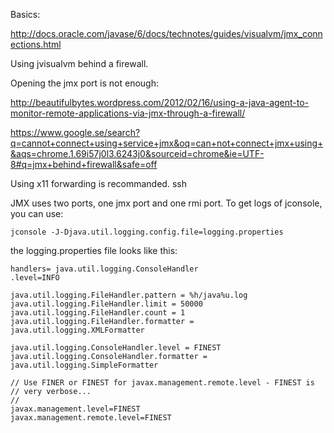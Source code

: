 Basics:

http://docs.oracle.com/javase/6/docs/technotes/guides/visualvm/jmx_connections.html

Using jvisualvm behind a firewall.

Opening the jmx port is not enough:

http://beautifulbytes.wordpress.com/2012/02/16/using-a-java-agent-to-monitor-remote-applications-via-jmx-through-a-firewall/

https://www.google.se/search?q=cannot+connect+using+service+jmx&oq=can+not+connect+jmx+using+&aqs=chrome.1.69i57j0l3.6243j0&sourceid=chrome&ie=UTF-8#q=jmx+behind+firewall&safe=off

Using x11 forwarding is recommanded. ssh

JMX uses two ports, one jmx port and one rmi port.
To get logs of jconsole, you can use:

    jconsole -J-Djava.util.logging.config.file=logging.properties

the logging.properties file looks like this:

    handlers= java.util.logging.ConsoleHandler
    .level=INFO

    java.util.logging.FileHandler.pattern = %h/java%u.log
    java.util.logging.FileHandler.limit = 50000
    java.util.logging.FileHandler.count = 1
    java.util.logging.FileHandler.formatter = java.util.logging.XMLFormatter

    java.util.logging.ConsoleHandler.level = FINEST
    java.util.logging.ConsoleHandler.formatter = java.util.logging.SimpleFormatter

    // Use FINER or FINEST for javax.management.remote.level - FINEST is
    // very verbose...
    //
    javax.management.level=FINEST
    javax.management.remote.level=FINEST

